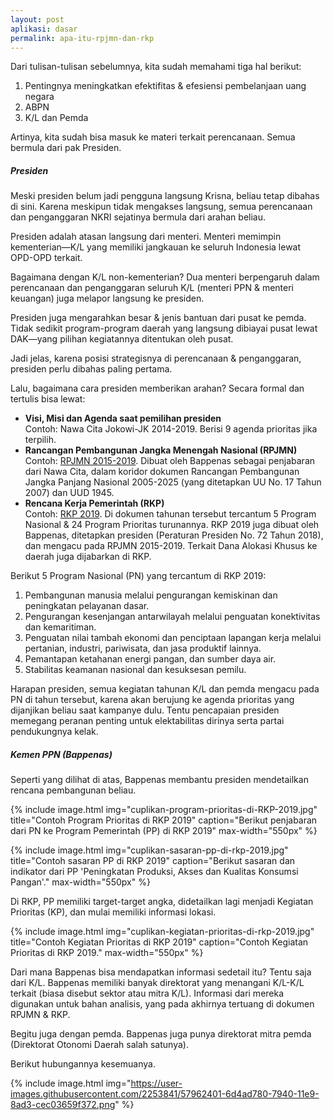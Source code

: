 ```yaml
---
layout: post
aplikasi: dasar
permalink: apa-itu-rpjmn-dan-rkp
---
```


Dari tulisan-tulisan sebelumnya, kita sudah memahami tiga hal berikut:

1. Pentingnya meningkatkan efektifitas & efesiensi pembelanjaan uang negara
1. ABPN
1. K/L dan Pemda

Artinya, kita sudah bisa masuk ke materi terkait perencanaan. Semua bermula dari pak Presiden.

##### Presiden

Meski presiden belum jadi pengguna langsung Krisna, beliau tetap dibahas di sini. Karena meskipun tidak mengakses langsung, semua perencanaan dan penganggaran NKRI sejatinya bermula dari arahan beliau. 

Presiden adalah atasan langsung dari menteri. Menteri memimpin kementerian&mdash;K/L yang memiliki jangkauan ke seluruh Indonesia lewat OPD-OPD terkait.

Bagaimana dengan K/L non-kementerian? Dua menteri berpengaruh dalam perencanaan dan penganggaran seluruh K/L (menteri PPN & menteri keuangan) juga melapor langsung ke presiden.

Presiden juga mengarahkan besar & jenis bantuan dari pusat ke pemda. Tidak sedikit program-program daerah yang langsung dibiayai pusat lewat DAK&mdash;yang pilihan kegiatannya ditentukan oleh pusat.

Jadi jelas, karena posisi strategisnya di perencanaan & penganggaran, presiden perlu dibahas paling pertama.

Lalu, bagaimana cara presiden memberikan arahan? Secara formal dan tertulis bisa lewat:

* **Visi, Misi dan Agenda saat pemilihan presiden**<br/>
  Contoh: Nawa Cita Jokowi-JK 2014-2019. Berisi 9 agenda prioritas jika terpilih.
* **Rancangan Pembangunan Jangka Menengah Nasional (RPJMN)**<br/>
  Contoh: [RPJMN 2015-2019](/asset/dokumen/BUKU-I-RPJMN-2015-2019.pdf). Dibuat oleh Bappenas sebagai penjabaran dari Nawa Cita, dalam koridor dokumen Rancangan Pembangunan Jangka Panjang Nasional 2005-2025 (yang ditetapkan UU No. 17 Tahun 2007) dan UUD 1945.
* **Rencana Kerja Pemerintah (RKP)**<br/>
  Contoh: [RKP 2019](/asset/dokumen/RKP-2019.pdf). Di dokumen tahunan tersebut tercantum 5 Program Nasional & 24 Program Prioritas turunannya. RKP 2019 juga dibuat oleh Bappenas, ditetapkan presiden (Peraturan Presiden No. 72 Tahun 2018), dan mengacu pada RPJMN 2015-2019. Terkait Dana Alokasi Khusus ke daerah juga dijabarkan di RKP. 

Berikut 5 Program Nasional (PN) yang tercantum di RKP 2019:

1. Pembangunan manusia melalui pengurangan kemiskinan dan peningkatan pelayanan dasar.
2. Pengurangan kesenjangan antarwilayah melalui penguatan konektivitas dan kemaritiman.
3. Penguatan nilai tambah ekonomi dan penciptaan lapangan kerja melalui pertanian, industri, pariwisata, dan jasa produktif lainnya.
4. Pemantapan ketahanan energi pangan, dan sumber daya air.
5. Stabilitas keamanan nasional dan kesuksesan pemilu.

Harapan presiden, semua kegiatan tahunan K/L dan pemda mengacu pada PN di tahun tersebut, karena akan berujung ke agenda prioritas yang dijanjikan beliau saat kampanye dulu. Tentu pencapaian presiden memegang peranan penting untuk elektabilitas dirinya serta partai pendukungnya kelak.

##### Kemen PPN (Bappenas)

Seperti yang dilihat di atas, Bappenas membantu presiden mendetailkan rencana pembangunan beliau.

{% include image.html
            img="cuplikan-program-prioritas-di-RKP-2019.jpg"
            title="Contoh Program Prioritas di RKP 2019"
            caption="Berikut penjabaran dari PN ke Program Pemerintah (PP) di RKP 2019"
            max-width="550px"
            %}

{% include image.html
            img="cuplikan-sasaran-pp-di-rkp-2019.jpg"
            title="Contoh sasaran PP di RKP 2019"
            caption="Berikut sasaran dan indikator dari PP 'Peningkatan Produksi, Akses dan Kualitas Konsumsi Pangan'."
            max-width="550px"
            %}

Di RKP, PP memiliki target-target angka, didetailkan lagi menjadi Kegiatan Prioritas (KP), dan mulai memiliki informasi lokasi.

{% include image.html
            img="cuplikan-kegiatan-prioritas-di-rkp-2019.jpg"
            title="Contoh Kegiatan Prioritas di RKP 2019"
            caption="Contoh Kegiatan Prioritas di RKP 2019."
            max-width="550px"
            %}

Dari mana Bappenas bisa mendapatkan informasi sedetail itu? Tentu saja dari K/L. Bappenas memiliki banyak direktorat yang menangani K/L-K/L terkait (biasa disebut sektor atau mitra K/L). Informasi dari mereka digunakan untuk bahan analisis, yang pada akhirnya tertuang di dokumen RPJMN & RKP.

Begitu juga dengan pemda. Bappenas juga punya direktorat mitra pemda (Direktorat Otonomi Daerah salah satunya).

Berikut hubungannya kesemuanya.

{% include image.html
            img="https://user-images.githubusercontent.com/2253841/57962401-6d4ad780-7940-11e9-8ad3-cec03659f372.png"
%}